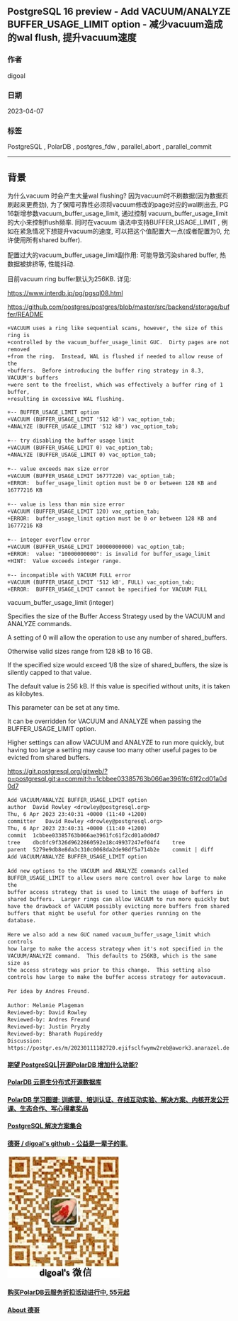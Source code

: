 ## PostgreSQL 16 preview - Add VACUUM/ANALYZE BUFFER_USAGE_LIMIT option - 减少vacuum造成的wal flush, 提升vacuum速度   
                                                                                                            
### 作者                                                                                      
digoal                                                                                      
                                                                                      
### 日期                                                                                      
2023-04-07                                                                                  
                                                                            
### 标签                                                                                      
PostgreSQL , PolarDB , postgres_fdw , parallel_abort , parallel_commit          
                                                                                      
----                                                                                      
                                                                                      
## 背景        
为什么vacuum 时会产生大量wal flushing? 因为vacuum时不刷数据(因为数据页刷起来更费劲), 为了保障可靠性必须将vacuum修改的page对应的wal刷出去, PG 16新增参数vacuum_buffer_usage_limit, 通过控制 vacuum_buffer_usage_limit 的大小来控制flush频率.  同时在vacuum 语法中支持BUFFER_USAGE_LIMIT , 例如在紧急情况下想提升vacuum的速度, 可以把这个值配置大一点(或者配置为0, 允许使用所有shared buffer).  
  
配置过大的vacuum_buffer_usage_limit副作用: 可能导致污染shared buffer, 热数据被排挤等, 性能抖动.    
  
目前vacuum ring buffer默认为256KB. 详见: 
  
https://www.interdb.jp/pg/pgsql08.html  
  
https://github.com/postgres/postgres/blob/master/src/backend/storage/buffer/README  
  
  
```  
+VACUUM uses a ring like sequential scans, however, the size of this ring is  
+controlled by the vacuum_buffer_usage_limit GUC.  Dirty pages are not removed  
+from the ring.  Instead, WAL is flushed if needed to allow reuse of the  
+buffers.  Before introducing the buffer ring strategy in 8.3, VACUUM's buffers  
+were sent to the freelist, which was effectively a buffer ring of 1 buffer,  
+resulting in excessive WAL flushing.  
```  
  
```  
+-- BUFFER_USAGE_LIMIT option  
+VACUUM (BUFFER_USAGE_LIMIT '512 kB') vac_option_tab;  
+ANALYZE (BUFFER_USAGE_LIMIT '512 kB') vac_option_tab;  
  
+-- try disabling the buffer usage limit  
+VACUUM (BUFFER_USAGE_LIMIT 0) vac_option_tab;  
+ANALYZE (BUFFER_USAGE_LIMIT 0) vac_option_tab;  
  
+-- value exceeds max size error  
+VACUUM (BUFFER_USAGE_LIMIT 16777220) vac_option_tab;  
+ERROR:  buffer_usage_limit option must be 0 or between 128 KB and 16777216 KB  
  
+-- value is less than min size error  
+VACUUM (BUFFER_USAGE_LIMIT 120) vac_option_tab;  
+ERROR:  buffer_usage_limit option must be 0 or between 128 KB and 16777216 KB  
  
+-- integer overflow error  
+VACUUM (BUFFER_USAGE_LIMIT 10000000000) vac_option_tab;  
+ERROR:  value: "10000000000": is invalid for buffer_usage_limit  
+HINT:  Value exceeds integer range.  
  
+-- incompatible with VACUUM FULL error  
+VACUUM (BUFFER_USAGE_LIMIT '512 kB', FULL) vac_option_tab;  
+ERROR:  BUFFER_USAGE_LIMIT cannot be specified for VACUUM FULL  
```  
  
vacuum_buffer_usage_limit (integer)  
  
Specifies the size of the Buffer Access Strategy used by the VACUUM and ANALYZE commands.   
  
A setting of 0 will allow the operation to use any number of shared_buffers.   
  
Otherwise valid sizes range from 128 kB to 16 GB.   
  
If the specified size would exceed 1/8 the size of shared_buffers, the size is silently capped to that value.   
  
The default value is 256 kB. If this value is specified without units, it is taken as kilobytes.   
  
This parameter can be set at any time.   
  
It can be overridden for VACUUM and ANALYZE when passing the BUFFER_USAGE_LIMIT option.   
  
Higher settings can allow VACUUM and ANALYZE to run more quickly, but having too large a setting may cause too many other useful pages to be evicted from shared buffers.  
  
  
https://git.postgresql.org/gitweb/?p=postgresql.git;a=commit;h=1cbbee03385763b066ae3961fc61f2cd01a0d0d7  
  
```  
Add VACUUM/ANALYZE BUFFER_USAGE_LIMIT option  
author	David Rowley <drowley@postgresql.org>	  
Thu, 6 Apr 2023 23:40:31 +0000 (11:40 +1200)  
committer	David Rowley <drowley@postgresql.org>	  
Thu, 6 Apr 2023 23:40:31 +0000 (11:40 +1200)  
commit	1cbbee03385763b066ae3961fc61f2cd01a0d0d7  
tree	dbc0fc9f326d9622860592e18c49937247ef04f4	tree  
parent	5279e9db8e8da3c310c0068da2de98df5a714b2e	commit | diff  
Add VACUUM/ANALYZE BUFFER_USAGE_LIMIT option  
  
Add new options to the VACUUM and ANALYZE commands called  
BUFFER_USAGE_LIMIT to allow users more control over how large to make the  
buffer access strategy that is used to limit the usage of buffers in  
shared buffers.  Larger rings can allow VACUUM to run more quickly but  
have the drawback of VACUUM possibly evicting more buffers from shared  
buffers that might be useful for other queries running on the database.  
  
Here we also add a new GUC named vacuum_buffer_usage_limit which controls  
how large to make the access strategy when it's not specified in the  
VACUUM/ANALYZE command.  This defaults to 256KB, which is the same size as  
the access strategy was prior to this change.  This setting also  
controls how large to make the buffer access strategy for autovacuum.  
  
Per idea by Andres Freund.  
  
Author: Melanie Plageman  
Reviewed-by: David Rowley  
Reviewed-by: Andres Freund  
Reviewed-by: Justin Pryzby  
Reviewed-by: Bharath Rupireddy  
Discussion: https://postgr.es/m/20230111182720.ejifsclfwymw2reb@awork3.anarazel.de  
```  
  
  
#### [期望 PostgreSQL|开源PolarDB 增加什么功能?](https://github.com/digoal/blog/issues/76 "269ac3d1c492e938c0191101c7238216")
  
  
#### [PolarDB 云原生分布式开源数据库](https://github.com/ApsaraDB "57258f76c37864c6e6d23383d05714ea")
  
  
#### [PolarDB 学习图谱: 训练营、培训认证、在线互动实验、解决方案、内核开发公开课、生态合作、写心得拿奖品](https://www.aliyun.com/database/openpolardb/activity "8642f60e04ed0c814bf9cb9677976bd4")
  
  
#### [PostgreSQL 解决方案集合](../201706/20170601_02.md "40cff096e9ed7122c512b35d8561d9c8")
  
  
#### [德哥 / digoal's github - 公益是一辈子的事.](https://github.com/digoal/blog/blob/master/README.md "22709685feb7cab07d30f30387f0a9ae")
  
  
![digoal's wechat](../pic/digoal_weixin.jpg "f7ad92eeba24523fd47a6e1a0e691b59")
  
  
#### [购买PolarDB云服务折扣活动进行中, 55元起](https://www.aliyun.com/activity/new/polardb-yunparter?userCode=bsb3t4al "e0495c413bedacabb75ff1e880be465a")
  
  
#### [About 德哥](https://github.com/digoal/blog/blob/master/me/readme.md "a37735981e7704886ffd590565582dd0")
  
